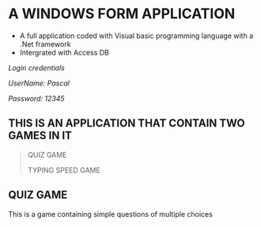 # A WINDOWS FORM APPLICATION 
* A full application coded with Visual basic programming language with a .Net framework 
* Intergrated with Access DB 

*Login credentials*

*UserName: Pascal*

*Password: 12345*


## THIS IS AN APPLICATION THAT CONTAIN TWO GAMES IN IT 
>QUIZ GAME
>
>TYPING SPEED GAME

## QUIZ GAME 

  This is a game containing simple questions of multiple choices




